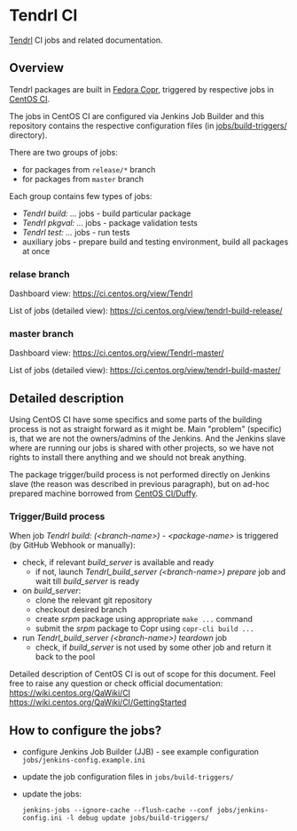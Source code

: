 Tendrl CI
=========

[Tendrl](http://tendrl.org/) CI jobs and related documentation.

## Overview
Tendrl packages are built in [Fedora Copr](https://copr.fedorainfracloud.org/coprs/tendrl/),
triggered by respective jobs in [CentOS CI](ci.centos.org).

The jobs in CentOS CI are configured via Jenkins Job Builder
and this repository contains the respective configuration files
(in [jobs/build-triggers/](https://github.com/Tendrl/tendrl-ci/tree/master/jobs/build-triggers)
directory).

There are two groups of jobs:
* for packages from ``release/*`` branch
* for packages from ``master`` branch

Each group contains few types of jobs:
* *Tendrl build: ...* jobs - build particular package
* *Tendrl pkgval: ...* jobs - package validation tests
* *Tendrl test: ...* jobs - run tests
* auxiliary jobs - prepare build and testing environment, build all packages at once

### relase branch
Dashboard view: https://ci.centos.org/view/Tendrl

List of jobs (detailed view): https://ci.centos.org/view/tendrl-build-release/


### master branch
Dashboard view: https://ci.centos.org/view/Tendrl-master/

List of jobs (detailed view): https://ci.centos.org/view/tendrl-build-master/

## Detailed description

Using CentOS CI have some specifics and some parts of the building process is
not as straight forward as it might be.
Main "problem" (specific) is, that we are not the owners/admins of the Jenkins.
And the Jenkins slave where are running our jobs is shared with other projects,
so we have not rights to install there anything and we should not break anything.

The package trigger/build process is not performed directly on Jenkins slave
(the reason was described in previous paragraph), but on ad-hoc prepared machine
borrowed from [CentOS CI/Duffy](https://wiki.centos.org/QaWiki/CI/Duffy).

### Trigger/Build process

When job *Tendrl build: (\<branch-name\>) - \<package-name\>* is triggered
  (by GitHub Webhook or manually):

* check, if relevant *build_server* is available and ready
  * if not, launch 	*Tendrl_build_server (\<branch-name\>) prepare* job
    and wait till *build_server* is ready
* on *build_server*:
  - clone the relevant git repository
  - checkout desired branch
  - create *srpm* package using appropriate `make ...` command
  - submit the *srpm* package to Copr using `copr-cli build ...`
* run *Tendrl_build_server (\<branch-name\>) teardown* job
  - check, if *build_server* is not used by some other job and return it back to the pool

Detailed description of CentOS CI is out of scope for this document.
Feel free to raise any question or check official documentation:
https://wiki.centos.org/QaWiki/CI
https://wiki.centos.org/QaWiki/CI/GettingStarted

## How to configure the jobs?

* configure Jenkins Job Builder (JJB) - see example configuration `jobs/jenkins-config.example.ini`
* update the job configuration files in `jobs/build-triggers/`
* update the jobs:

  ``jenkins-jobs --ignore-cache --flush-cache --conf jobs/jenkins-config.ini -l debug update jobs/build-triggers/``
